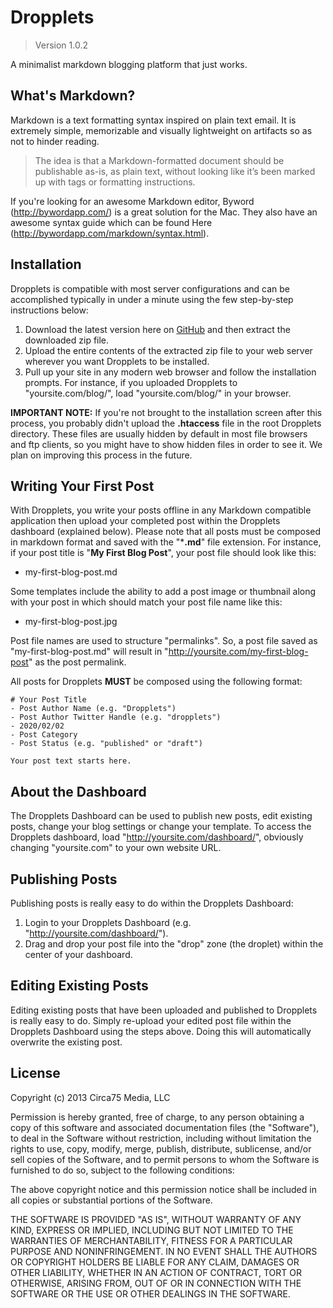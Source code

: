 Dropplets
=========

> Version 1.0.2

A minimalist markdown blogging platform that just works.

## What's Markdown?
Markdown is a text formatting syntax inspired on plain text email. It is extremely simple, memorizable and visually lightweight on artifacts so as not to hinder reading.

> The idea is that a Markdown-formatted document should be publishable as-is, as plain text, without looking like it’s been marked up with tags or formatting instructions.

If you're looking for an awesome Markdown editor, Byword (http://bywordapp.com/) is a great solution for the Mac. They also have an awesome syntax guide which can be found Here (http://bywordapp.com/markdown/syntax.html).

## Installation
Dropplets is compatible with most server configurations and can be accomplished typically in under a minute using the few step-by-step instructions below:

1. Download the latest version here on [GitHub](https://github.com/circa75/dropplets/archive/master.zip) and then extract the downloaded zip file.
3. Upload the entire contents of the extracted zip file to your web server wherever you want Dropplets to be installed. 
4. Pull up your site in any modern web browser and follow the installation prompts. For instance, if you uploaded Dropplets to "yoursite.com/blog/", load "yoursite.com/blog/" in your browser.

**IMPORTANT NOTE:** If you're not brought to the installation screen after this process, you probably didn't upload the **.htaccess** file in the root Dropplets directory. These files are usually hidden by default in most file browsers and ftp clients, so you might have to show hidden files in order to see it. We plan on improving this process in the future.

## Writing Your First Post
With Dropplets, you write your posts offline in any Markdown compatible application then upload your completed post within the Dropplets dashboard (explained below). Please note that all posts must be composed in markdown format and saved with the "***.md**" file extension. For instance, if your post title is "**My First Blog Post**", your post file should look like this:

- my-first-blog-post.md

Some templates include the ability to add a post image or thumbnail along with your post in which should match your post file name like this:

- my-first-blog-post.jpg

Post file names are used to structure "permalinks". So, a post file saved as "my-first-blog-post.md" will result in "http://yoursite.com/my-first-blog-post" as the post permalink.

All posts for Dropplets **MUST** be composed using the following format:

    # Your Post Title
    - Post Author Name (e.g. "Dropplets")
    - Post Author Twitter Handle (e.g. "dropplets")
    - 2020/02/02
    - Post Category
    - Post Status (e.g. "published" or "draft")

    Your post text starts here.
    
## About the Dashboard
The Dropplets Dashboard can be used to publish new posts, edit existing posts, change your blog settings or change your template. To access the Dropplets dashboard, load "http://yoursite.com/dashboard/", obviously changing "yoursite.com" to your own website URL.

## Publishing Posts
Publishing posts is really easy to do within the Dropplets Dashboard:

1. Login to your Dropplets Dashboard (e.g. "http://yoursite.com/dashboard/").
2. Drag and drop your post file into the "drop" zone (the droplet) within the center of your dashboard.

## Editing Existing Posts
Editing existing posts that have been uploaded and published to Dropplets is really easy to do. Simply re-upload your edited post file within the Dropplets Dashboard using the steps above. Doing this will automatically overwrite the existing post.

## License
Copyright (c) 2013 Circa75 Media, LLC

Permission is hereby granted, free of charge, to any person obtaining a copy of this software and associated documentation files (the "Software"), to deal in the Software without restriction, including without limitation the rights to use, copy, modify, merge, publish, distribute, sublicense, and/or sell copies of the Software, and to permit persons to whom the Software is furnished to do so, subject to the following conditions:

The above copyright notice and this permission notice shall be included in all copies or substantial portions of the Software.

THE SOFTWARE IS PROVIDED "AS IS", WITHOUT WARRANTY OF ANY KIND, EXPRESS OR IMPLIED, INCLUDING BUT NOT LIMITED TO THE WARRANTIES OF MERCHANTABILITY, FITNESS FOR A PARTICULAR PURPOSE AND NONINFRINGEMENT. IN NO EVENT SHALL THE AUTHORS OR COPYRIGHT HOLDERS BE LIABLE FOR ANY CLAIM, DAMAGES OR OTHER LIABILITY, WHETHER IN AN ACTION OF CONTRACT, TORT OR OTHERWISE, ARISING FROM, OUT OF OR IN CONNECTION WITH THE SOFTWARE OR THE USE OR OTHER DEALINGS IN THE SOFTWARE.